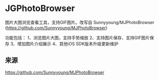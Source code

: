 # JGPhotoBrowser

 图片大图浏览查看工具，支持GIF图片。改写自 Sunnyyoung/MJPhotoBrowser (https://github.com/Sunnyyoung/MJPhotoBrowser)
 
 功能包括：
 1、浏览图片大图，支持手势缩放
 2、支持图片保存、支持GIF图片保存
 3、增加图片介绍展示
 4、其他iOS SDK版本升级更新维护

## 来源

https://github.com/Sunnyyoung/MJPhotoBrowser
